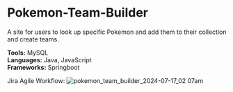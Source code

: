 # Pokemon-Team-Builder
A site for users to look up specific Pokemon and add them to their collection and create teams.

**Tools:** MySQL  
**Languages:** Java, JavaScript  
**Frameworks:** Springboot  

Jira Agile Workflow:
![pokemon_team_builder_2024-07-17_02 07am](https://github.com/user-attachments/assets/9143fccc-5938-49f7-91cb-e3f4f4da3466)
